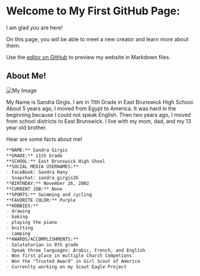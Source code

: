 # Welcome to My First GitHub Page:

I am glad you are here! 

On this page, you will be able to meet a new creator and learn more about them.

Use the [editor on GitHub](https://github.com/sandraHgirgis/First-Website-SandraGirgis/edit/master/README.md) to preview my website in Markdown files.


## About Me!

![My Image](https://parents.ebnet.org/genesis/sis/photos?type=student&studentID=108844)

My Name is Sandra Girgis. I am in 11th Grade in East Brunswick High School. About 5 years ago, I moved from Egypt to America. It was hard in the beginning because I could not speak English. Then two years ago, I moved from school districts to East Brunswick. I live with my mom, dad, and my 13 year old brother. 

Hear are some facts about me!

```markdown
**NAME:** Sandra Girgis
**GRADE:** 11th Grade 
**SCHOOL:** East Brunswick High Shool
**SOCIAL MEDIA USERNAMES:** 
- FaceBook: Sandra Hany
- Snapchat: sandra_girgis26
**BIRTHDAY:** November 26, 2002
**CURRENT JOB:** None
**SPORTS:** Swimming and cycling
**FAVORITE COLOR:** Purple
**HOBBIES:** 
- drawing
- baking
- playing the piano
- knitting
- camping
**AWARDS/ACCOMPLISHMENTS:** 
- Salutatorian in 8th grade 
- Speak three languages: Arabic, French, and English
- Won first place in multiple Church Competions
- Won the "Trusted Award" in Girl Scout of America
- Currenlty working on my Scout Eagle Project
